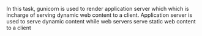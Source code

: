 In this task, gunicorn is used to render application server which which is incharge of serving dynamic web content to a client. Application server is used to serve dynamic content while web servers serve static web content to a client
